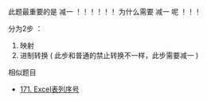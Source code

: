 此题最重要的是 减一 ！！！！！！
为什么需要 减一 呢 ！！！


分为2步 ：
1. 映射
2. 进制转换 ( 此步和普通的禁止转换不一样，此步需要减一 )


相似题目
- [171. Excel表列序号](https://leetcode-cn.com/problems/excel-sheet-column-number/)


